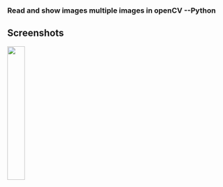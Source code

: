 ### Read and show images multiple images in openCV --Python

## Screenshots


<img src="Screenshot(33).png"  width="28%" height="28%">
